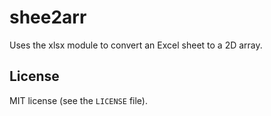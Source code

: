 # shee2arr
Uses the xlsx module to convert an Excel sheet to a 2D array.

## License

MIT license (see the `LICENSE` file).
